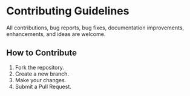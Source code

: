# Contributing Guidelines

All contributions, bug reports, bug fixes, documentation improvements, enhancements, and ideas are welcome.

## How to Contribute
1. Fork the repository.  
2. Create a new branch.  
3. Make your changes.  
4. Submit a Pull Request.
